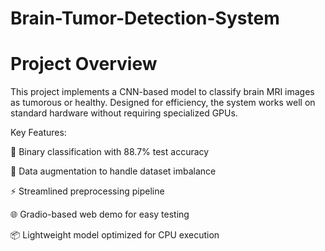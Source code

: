 # Brain-Tumor-Detection-System

# Project Overview
This project implements a CNN-based model to classify brain MRI images as tumorous or healthy. Designed for efficiency, the system works well on standard hardware without requiring specialized GPUs.

Key Features:

🧠 Binary classification with 88.7% test accuracy

🔁 Data augmentation to handle dataset imbalance

⚡ Streamlined preprocessing pipeline

🌐 Gradio-based web demo for easy testing

📦 Lightweight model optimized for CPU execution